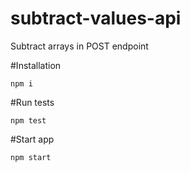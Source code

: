 # subtract-values-api
Subtract arrays in POST endpoint

#Installation

`npm i`

#Run tests

`npm test`

#Start app

`npm start`
